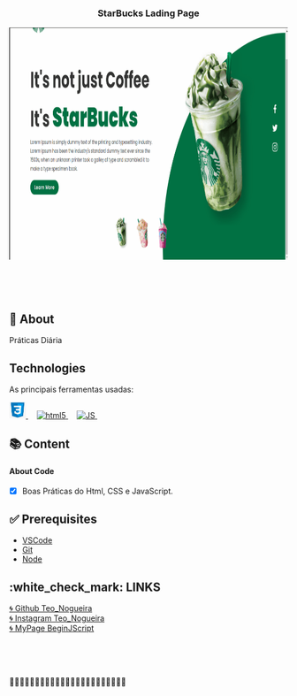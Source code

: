 <div align="center" id="top">
  <h3>StarBucks Lading Page</h3>
  <img height="420" src="https://github.com/TeoNogueira/Starbucks_Landing/blob/master/assets/gif/starGif.gif">
  
  &#xa0;

</div>

<p align="center">




</p>

<br>

## :dart: About ##

Práticas Diária

## Technologies ##

As principais ferramentas usadas:
 &#xa0; &#xa0;

<a href="">
  <img width="30" title="css" alt="css" src="https://github.com/TeoNogueira/Landing_Page_Responsive/blob/master/assets/icons/css3.jpg">
</a> &#xa0; &#xa0;

<a href="">
  <img width="30" height="35" title="html5" alt="html5" src="https://logodownload.org/wp-content/uploads/2016/10/html5-logo.png">
</a> &#xa0; &#xa0;

<a href="">
  <img width="30" height="30" title="JS" alt="JS" src="https://miro.medium.com/max/3600/1*6ahbWjp_g9hqhaTDSJOL1Q.png">
</a> &#xa0; &#xa0;

## 📚 Content
#### About Code

- [x] Boas Práticas do Html, CSS e JavaScript.


## :white_check_mark: Prerequisites ##

- [VSCode](https://code.visualstudio.com/)
- [Git](https://git-scm.com)
- [Node](https://nodejs.org/en/)

 <div class="links">  
<h2>:white_check_mark: LINKS </h2>
<a href="https://github.com/TeoNogueira">🌀 Github Teo_Nogueira</a><br/>
<a href="https://instagram.com/teo_nogueira">🌀 Instagram Teo_Nogueira</a><br/>
  <a href="https://www.instagram.com/beginjscript/">🌀 MyPage BeginJScript   <a href="">
 
</a> &#xa0; &#xa0;</a><br/>
  


<br/>
<br/>


</div>
<div>📌📌📌📌📌📌📌📌📌📌📌📌📌📌📌📌📌📌📌📌📌📌📌 </div>
<br/>
